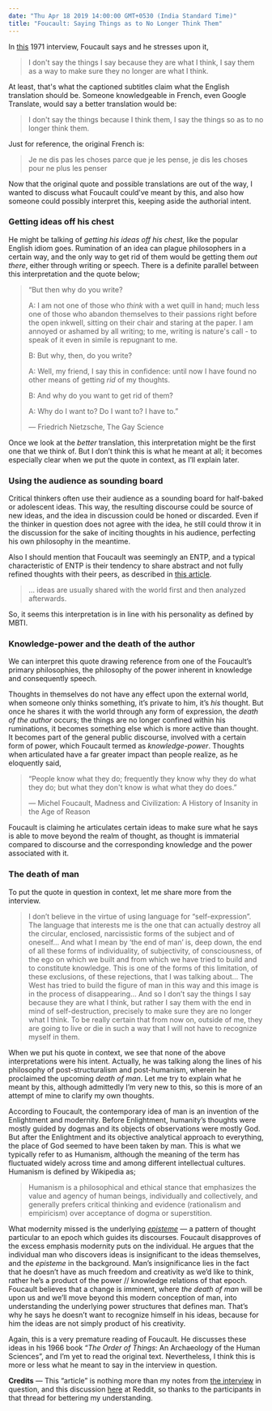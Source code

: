 ```yaml
---
date: "Thu Apr 18 2019 14:00:00 GMT+0530 (India Standard Time)"
title: "Foucault: Saying Things as to No Longer Think Them"
---
```


In [this](https://www.youtube.com/watch?v=qzoOhhh4aJg) 1971 interview, Foucault says and he stresses upon it,

> I don't say the things I say because they are what I think, I say them as a way to make sure they no longer are what I think.

At least, that's what the captioned subtitles claim what the English translation should be. Someone knowledgeable in French, even Google Translate, would say a better translation would be:

> I don't say the things because I think them, I say the things so as to no longer think them.

Just for reference, the original French is:

> Je ne dis pas les choses parce que je les pense, je dis les choses pour ne plus les penser

Now that the original quote and possible translations are out of the way, I wanted to discuss what Foucault could’ve meant by this, and also how someone could possibly interpret this, keeping aside the authorial intent.

### Getting ideas off his chest

He might be talking of _getting his ideas off his chest_, like the popular English idiom goes. Rumination of an idea can plague philosophers in a certain way, and the only way to get rid of them would be getting them _out there_, either through writing or speech. There is a definite parallel between this interpretation and the quote below;

> “But then why do you write?
>
> A: I am not one of those who _think_ with a wet quill in hand; much less one of those who abandon themselves to their passions right before the open inkwell, sitting on their chair and staring at the paper. I am annoyed or ashamed by all writing; to me, writing is nature's call - to speak of it even in simile is repugnant to me.
>
> B: But why, then, do you write?
>
> A: Well, my friend, I say this in confidence: until now I have found no other means of getting _rid_ of my thoughts.
>
> B: And why do you want to get rid of them?
>
> A: Why do I want to? Do I want to? I have to.”
>
> ― Friedrich Nietzsche, The Gay Science

Once we look at the _better_ translation, this interpretation might be the first one that we think of. But I don’t think this is what he meant at all; it becomes especially clear when we put the quote in context, as I’ll explain later.

### Using the audience as sounding board

Critical thinkers often use their audience as a sounding board for half-baked or adolescent ideas. This way, the resulting discourse could be source of new ideas, and the idea in discussion could be honed or discarded. Even if the thinker in question does not agree with the idea, he still could throw it in the discussion for the sake of inciting thoughts in his audience, perfecting his own philosophy in the meantime.

Also I should mention that Foucault was seemingly an ENTP, and a typical characteristic of ENTP is their tendency to share abstract and not fully refined thoughts with their peers, as described in [this article](https://www.typeinmind.com/neti).

> … ideas are usually shared with the world first and then analyzed afterwards.

So, it seems this interpretation is in line with his personality as defined by MBTI.

### Knowledge-power and the death of the author

We can interpret this quote drawing reference from one of the Foucault’s primary philosophies, the philosophy of the power inherent in knowledge and consequently speech.

Thoughts in themselves do not have any effect upon the external world, when someone only thinks something, it’s private to him, it’s _his_ thought. But once he shares it with the world through any form of expression, the _death of the author_ occurs; the things are no longer confined within his ruminations, it becomes something else which is more active than thought. It becomes part of the general public discourse, involved with a certain form of power, which Foucault termed as _knowledge-power_. Thoughts when articulated have a far greater impact than people realize, as he eloquently said,

> “People know what they do; frequently they know why they do what they do; but what they don't know is what what they do does.”
>
> ― Michel Foucault, Madness and Civilization: A History of Insanity in the Age of Reason

Foucault is claiming he articulates certain ideas to make sure what he says is able to move beyond the realm of thought, as thought is immaterial compared to discourse and the corresponding knowledge and the power associated with it.

### The death of man

To put the quote in question in context, let me share more from the interview.

> I don’t believe in the virtue of using language for “self-expression”. The language that interests me is the one that can actually destroy all the circular, enclosed, narcissistic forms of the subject and of oneself… And what I mean by ‘the end of man’ is, deep down, the end of all these forms of individuality, of subjectivity, of consciousness, of the ego on which we built and from which we have tried to build and to constitute knowledge. This is one of the forms of this limitation, of these exclusions, of these rejections, that I was talking about… The West has tried to build the figure of man in this way and this image is in the process of disappearing… And so I don’t say the things I say because they are what I think, but rather I say them with the end in mind of self-destruction, precisely to make sure they are no longer what I think. To be really certain that from now on, outside of me, they are going to live or die in such a way that I will not have to recognize myself in them.

When we put his quote in context, we see that none of the above interpretations were his intent. Actually, he was talking along the lines of his philosophy of post-structuralism and post-humanism, wherein he proclaimed the upcoming _death of man_. Let me try to explain what he meant by this, although admittedly I’m very new to this, so this is more of an attempt of mine to clarify my own thoughts.

According to Foucault, the contemporary idea of man is an invention of the Enlightment and modernity. Before Enlightment, humanity’s thoughts were mostly guided by dogmas and its objects of observations were mostly God. But after the Enlightment and its objective analytical approach to everything, the place of God seemed to have been taken by man. This is what we typically refer to as Humanism, although the meaning of the term has fluctuated widely across time and among different intellectual cultures. Humanism is defined by Wikipedia as;

> Humanism is a philosophical and ethical stance that emphasizes the value and agency of human beings, individually and collectively, and generally prefers critical thinking and evidence (rationalism and empiricism) over acceptance of dogma or superstition.

What modernity missed is the underlying [_episteme_](https://en.wikipedia.org/wiki/Episteme#Michel_Foucault) — a pattern of thought particular to an epoch which guides its discourses. Foucault disapproves of the excess emphasis modernity puts on the individual. He argues that the individual man who discovers ideas is insignificant to the ideas themselves, and the _episteme_ in the background. Man’s insignificance lies in the fact that he doesn’t have as much freedom and creativity as we’d like to think, rather he’s a product of the power // knowledge relations of that epoch. Foucault believes that a change is imminent, where _the death of man_ will be upon us and we’ll move beyond this modern conception of man, into understanding the underlying power structures that defines man. That’s why he says he doesn’t want to recognize himself in his ideas, because for him the ideas are not simply product of his creativity.

Again, this is a very premature reading of Foucault. He discusses these ideas in his 1966 book “_The Order of Things_: An Archaeology of the Human Sciences”, and I’m yet to read the original text. Nevertheless, I think this is more or less what he meant to say in the interview in question.

**Credits** — This “article” is nothing more than my notes from [the interview](https://www.youtube.com/watch?v=qzoOhhh4aJg) in question, and this discussion [here](https://www.reddit.com/r/askphilosophy/comments/bedk32/foucault_i_dont_say_the_things_i_say_because_they/) at Reddit, so thanks to the participants in that thread for bettering my understanding.
